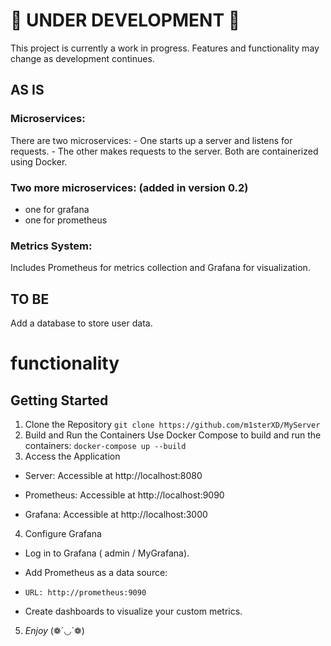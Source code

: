 # 🚧 UNDER DEVELOPMENT 🚧
This project is currently a work in progress. Features and functionality may change as development continues.
## AS IS
### Microservices:
There are two microservices:
    - One starts up a server and listens for requests.
    - The other makes requests to the server.
Both are containerized using Docker.

### Two more microservices: (added in version 0.2)
- one for grafana
- one for prometheus

### Metrics System:
 Includes Prometheus for metrics collection and Grafana for visualization.


## TO BE
Add a database to store user data. 

# functionality
## Getting Started
1. Clone the Repository
`git clone https://github.com/m1sterXD/MyServer`
2. Build and Run the Containers
Use Docker Compose to build and run the containers:
`docker-compose up --build`
3. Access the Application
- Server: Accessible at http://localhost:8080

- Prometheus: Accessible at http://localhost:9090

- Grafana: Accessible at http://localhost:3000
4. Configure Grafana
- Log in to Grafana ( admin / MyGrafana).

- Add Prometheus as a data source:

- `URL: http://prometheus:9090`

- Create dashboards to visualize your custom metrics.
5. _Enjoy_ (❁´◡`❁)
